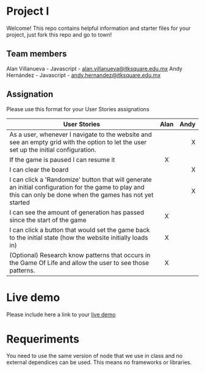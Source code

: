# Project I

Welcome! This repo contains helpful information and starter files for your project, just fork this repo and go to town!

## Team members

Alan Villanueva - Javascript - alan.villanueva@itksquare.edu.mx
Andy Hernández - Javascript - andy.hernandez@itksquare.edu.mx

## Assignation

Please use this format for your User Stories assignations

| User Stories                                                                                                                                                   | Alan | Andy |
| -------------------------------------------------------------------------------------------------------------------------------------------------------------- | :--: | ---: |
| As a user, whenever I navigate to the website and see an empty grid with the option to let the user set up the initial configuration.                          |      |    X |
| If the game is paused I can resume it                                                                                                                          |  X   |      |
| I can clear the board                                                                                                                                          |      |    X |
| I can click a 'Randomize' button that will generate an initial configuration for the game to play and this can only be done when the games has not yet started |      |    X |
| I can see the amount of generation has passed since the start of the game                                                                                      |  X   |      |
| I can click a button that would set the game back to the initial state (how the website initially loads in)                                                    |  X   |      |
| (Optional) Research know patterns that occurs in the Game Of Life and allow the user to see those patterns.                                                    |  X   |      |

# Live demo

Please include here a link to your [live demo](https://andyhernandez-ksquare.github.io/project2_conway/)

# Requeriments

You need to use the same version of node that we use in class and no external dependices can be used. This means no frameworks or libraries.
